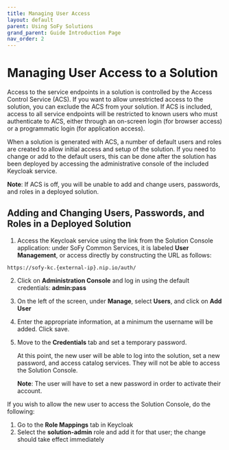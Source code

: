 ```yaml
---
title: Managing User Access
layout: default
parent: Using SoFy Solutions
grand_parent: Guide Introduction Page
nav_order: 2
---
```


# **Managing User Access to a Solution**

Access to the service endpoints in a solution is controlled by the Access Control Service (ACS). If you want to allow unrestricted access to the solution, you can exclude the ACS from your solution. If ACS is included, access to all service endpoints will be restricted to known users who must authenticate to ACS, either through an on-screen login (for browser access) or a programmatic login (for application access).

When a solution is generated with ACS, a number of default users and roles are created to allow initial access and setup of the solution. If you need to change or add to the default users, this can be done after the solution has been deployed by accessing the administrative console of the included Keycloak service.

**Note**: If ACS is off, you will be unable to add and change users, passwords, and roles in a deployed solution. 

## **Adding and Changing Users, Passwords, and Roles in a Deployed Solution**

1. Access the Keycloak service using the link from the Solution Console application: under SoFy Common Services, it is labeled **User Management**, or access directly by constructing the URL as follows:
```
https://sofy-kc.{external-ip}.nip.io/auth/
```
2. Click on **Administration Console** and log in using the default credentials: **admin:pass**

3. On the left of the screen, under **Manage**, select **Users**, and click on **Add User**

4. Enter the appropriate information, at a minimum the username will be added. Click save.

5. Move to the **Credentials** tab and set a temporary password.

    At this point, the new user will be able to log into the solution, set a new password, and access catalog services. They will not be able to access the Solution Console.
    
    **Note**: The user will have to set a new password in order to activate their account. 

If you wish to allow the new user to access the Solution Console, do the following:
1. Go to the **Role Mappings** tab in Keycloak
2. Select the **solution-admin** role and add it for that user; the change should take effect immediately
